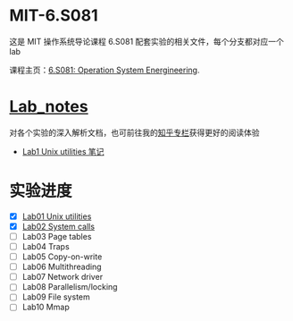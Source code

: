 # MIT-6.S081
这是 MIT 操作系统导论课程 6.S081 配套实验的相关文件，每个分支都对应一个 lab

课程主页：[6.S081: Operation System Energineering](https://pdos.csail.mit.edu/6.828/2021/schedule.html).
# [Lab_notes](https://github.com/Deconx/MIT-6.S081/tree/master/Lab_notes)
对各个实验的深入解析文档，也可前往我的[知乎专栏](https://www.zhihu.com/column/c_1502374640542023680)获得更好的阅读体验
- [Lab1 Unix utilities 笔记](https://github.com/Deconx/MIT-6.S081/blob/master/Lab_notes/6.S081-Lab1%20Unix%20utilities.md)
# 实验进度
- [x] [Lab01 Unix utilities](https://github.com/Deconx/MIT-6.S081/tree/util)
- [x] [Lab02 System calls](https://github.com/Deconx/MIT-6.S081/tree/syscall)  
- [ ] Lab03 Page tables
- [ ] Lab04 Traps
- [ ] Lab05 Copy-on-write
- [ ] Lab06 Multithreading
- [ ] Lab07 Network driver
- [ ] Lab08 Parallelism/locking
- [ ] Lab09 File system
- [ ] Lab10 Mmap